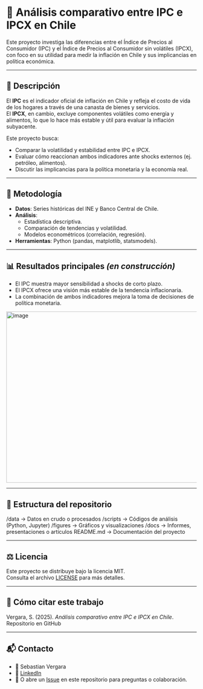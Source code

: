 # 📌 Análisis comparativo entre IPC e IPCX en Chile  

Este proyecto investiga las diferencias entre el Índice de Precios al Consumidor (IPC) y el Índice de Precios al Consumidor sin volátiles (IPCX), con foco en su utilidad para medir la inflación en Chile y sus implicancias en política económica.  

---

## 📖 Descripción  

El **IPC** es el indicador oficial de inflación en Chile y refleja el costo de vida de los hogares a través de una canasta de bienes y servicios.  
El **IPCX**, en cambio, excluye componentes volátiles como energía y alimentos, lo que lo hace más estable y útil para evaluar la inflación subyacente.  

Este proyecto busca:  
- Comparar la volatilidad y estabilidad entre IPC e IPCX.  
- Evaluar cómo reaccionan ambos indicadores ante shocks externos (ej. petróleo, alimentos).  
- Discutir las implicancias para la política monetaria y la economía real.  

---

## 🧪 Metodología  

- **Datos**: Series históricas del INE y Banco Central de Chile.  
- **Análisis**:  
  - Estadística descriptiva.  
  - Comparación de tendencias y volatilidad.  
  - Modelos econométricos (correlación, regresión).  
- **Herramientas**: Python (pandas, matplotlib, statsmodels).  

---

## 📊 Resultados principales *(en construcción)*  

- El IPC muestra mayor sensibilidad a shocks de corto plazo.  
- El IPCX ofrece una visión más estable de la tendencia inflacionaria.  
- La combinación de ambos indicadores mejora la toma de decisiones de política monetaria.  


<img width="752" height="452" alt="image" src="https://github.com/user-attachments/assets/3bbdc27b-b99b-4468-af6c-dd34b7f291ed" />

--- 

## 📂 Estructura del repositorio 
/data        -> Datos en crudo o procesados
/scripts     -> Códigos de análisis (Python, Jupyter)
/figures     -> Gráficos y visualizaciones
/docs        -> Informes, presentaciones o artículos
README.md    -> Documentación del proyecto

---

## ⚖️ Licencia  

Este proyecto se distribuye bajo la licencia MIT.  
Consulta el archivo [LICENSE](LICENSE) para más detalles. 

---

## 🙌 Cómo citar este trabajo  

Vergara, S. (2025). *Análisis comparativo entre IPC e IPCX en Chile*. Repositorio en GitHub

---

## 📬 Contacto  

- 👤 Sebastian Vergara  
- 🔗 [LinkedIn](www.linkedin.com/in/sebastián-vergara-3a6306214)  
- 📌 O abre un [Issue](../../issues) en este repositorio para preguntas o colaboración.
